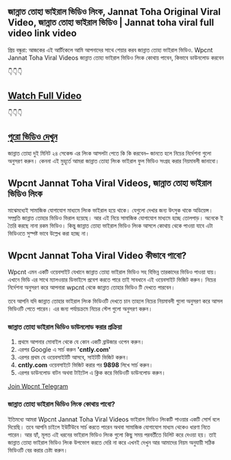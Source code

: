 ## জান্নাত তোহা ভাইরাল ভিডিও লিংক, Jannat Toha Original Viral Video, জান্নাত তোহা ভাইরাল ভিডিও | Jannat toha viral full video link video

প্রিয় বন্ধুরা: আজকের এই আর্টিকেলে আমি আপনাদের সাথে শেয়ার করব জান্নাত তোহা ভাইরাল ভিডিও. Wpcnt Jannat Toha Viral Videos জান্নাত তোহা ভাইরাল ভিডিও লিংক কোথায় পাবেন, কিভাবে ডাউনলোড করবেন

👇👇👇
## [Watch Full Video](https://www.wpcntvideo.com/wpcnt-jannat-toha-viral-video)

👇👇👇
## [পুরো ভিডিও দেখুন](https://www.wpcntvideo.com/wpcnt-jannat-toha-viral-video)

জান্নাত তোহা দুই মিনিট ২৪ সেকেন্ড এর লিংক আসলটা পেতে কি কি করবেন– জানতে হলে নিচের নির্দেশনা গুলো অনুসরণ করুন। কেননা এই মুহূর্তে আমরা জান্নাত তোহা লিংক ভাইরাল ফুল ভিডিও সংগ্রহ করার নিয়মাবলী জানাবো।

## Wpcnt Jannat Toha Viral Videos, জান্নাত তোহা ভাইরাল ভিডিও লিংক

মাঝেমধ্যেই সামাজিক যোগাযোগ মাধ্যমে লিংক ভাইরাল হয়ে থাকে। যেগুলো দেখার জন্য উৎসুক থাকে অডিয়েন্স। সম্প্রতি জান্নাত তোহার ভিডিও ভিরাল হয়েছে। আর এই নিয়ে সামাজিক যোগাযোগ মাধ্যমে হচ্ছে তোলপাড়। অনেকে ই তৈরি করছে নানা রকম ভিডিও। কিন্তু জান্নাত তোহা ভাইরাল ভিডিও লিংক আসলে কোথায় থেকে পাওয়া যাবে এটা ভিডিওতে সুস্পষ্ট ভাবে উল্লেখ করা হচ্ছে না।

## Wpcnt Jannat Toha Viral Video কীভাবে পাবো?

Wpcnt এমন একটি ওয়েবসাইট যেখানে জান্নাত তোহা ভাইরাল ভিডিও সহ বিভিন্ন তারকাদের ভিডিও পাওয়া যায়। এখানে ভিডি এর সাথে ম্যালওয়ার ডিভাইসে প্রবেশ করতে পারে তাই সাবধানে এই ওয়েবসাইট ভিজিট করুন। নিচের নির্দেশনা অনুসরণ করে আপনারা wpcnt থেকে জান্নাত তোহার ভিডিও টি দেখতে পারবেন।

তবে আপনি যদি জান্নাত তোহার ভাইরাল লিংক ভিডিওটি দেখতে চান তাহলে নিচের নিয়মাবলী গুলো অনুসরণ করে আসল ভিডিওটি পেতে পারেন। এর জন্য পর্যায়ক্রমে নিচের স্টেপ গুলো অনুসরণ করুন।

### জান্নাত তোহা ভাইরাল ভিডিও ডাউনলোড করার প্রক্রিয়া

1. প্রথমে আপনার মোবাইল থেকে যে কোন একটি ব্রাউজার ওপেন করুন।
2. এরপর Google এ সার্চ করুন **'cntly.com'**
3. এরপর প্রথম যে ওয়েবসাইটটি আসবে, সাইটটি ভিজিট করুন।
4. **cntly.com** ওয়েবসাইটে ভিজিট করার পর **9898** লিখে সার্চ করুন।
5. এরপর ডাউনলোড বাটন অথবা টাইটেল এ ক্লিক করে ভিডিওটি ডাউনলোড করুন।

[Join Wpcnt Telegram](https://t.me/wpcntofficial)


### জান্নাত তোহা ভাইরাল ভিডিও লিংক কোথায় পাবো?

ইতিমধ্যে আমরা Wpcnt Jannat Toha Viral Videos ভাইরাল ভিডিও লিংকটি পাওয়ার একটি সোর্স বলে দিয়েছি। তবে আপনি চাইলে ইউটিউবে সার্চ করতে পারেন অথবা সামাজিক যোগাযোগ মাধ্যম থেকেও ধারণা নিতে পারেন। আর হ্যাঁ, মূলত এই ধরনের ভাইরাল ভিডিও লিংক গুলো কিছু সময় পরবর্তীতে ডিলিট করে দেওয়া হয়। তাই জান্নাত তোহা ভাইরাল ভিডিও লিংক উপভোগ করতে দেরি না করে এখনই দেখুন আর আমাদের নিয়ম অনুযায়ী সঠিক ভিডিওটি বের করার চেষ্টা করুন।
